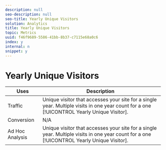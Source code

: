 ```yaml
---
description: null
seo-description: null
seo-title: Yearly Unique Visitors
solution: Analytics
title: Yearly Unique Visitors
topic: Metrics
uuid: f46f9689-5586-41bb-8b37-c7115e68a0c6
index: y
internal: n
snippet: y
---
```


# Yearly Unique Visitors

|  Uses  | Description  |
|---|---|
|  Traffic  |Unique visitor that accesses your site for a single year. Multiple visits in one year count for a one [!UICONTROL Yearly Unique Visitor].  |
|  Conversion  | N/A  |
|  Ad Hoc Analysis  |Unique visitor that accesses your site for a single year. Multiple visits in one year count for a one [!UICONTROL Yearly Unique Visitor].  |

